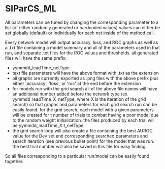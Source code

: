 # SIParCS_ML


All parameters can be tuned by changing the corresponding parameter to a list (of either randomly generated or hardcoded values) values can either be set globally (default) or individually for each net inside of the method call.

Every network model will output accuracy, loss, and ROC graphs as well as a .txt file containing a model summary and all of the parameters used in that run, and separate .txt files for the ROC values and thresholds. all generated files will have the same prefix:
  - yymmdd_leadTime_netType
  - text file parameters will have the above format with .txt as the extension
  - all graphs are currently exported as .png files with the above prefix plus either 'accuracy', 'loss', or 'roc' at the end before the extension
  - for models run with the grid search all of the above file names will have an additional number added before the network type (ex. yymmdd_leadTime_X_netType, where X is the iteration of the grid search) so that graphs and parameters for each grid search run can be easily found. for the grid search, each model with a given parameters will be created for t number of trials to combat having a poor model due to the random weight initialization. the files produced by each trial will be yymmdd_leadTime_X.t_netType
  - the grid search loop will also create a file containing the best AUROC value for the Dev set and corresponding searched parameters and search iteration (see previous bullet point) for the model that was run. the best trial number will also be saved in this file for easy finding.

So all files corresponding to a particular run/model can be easily found together.

